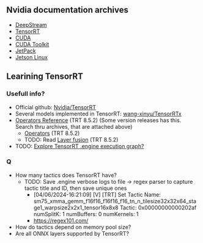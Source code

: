 ## Nvidia documentation archives
* [DeepStream](https://docs.nvidia.com/metropolis/deepstream-archive.html)
* [TensorRT](https://docs.nvidia.com/deeplearning/tensorrt/archives/index.html)
* [CUDA](https://docs.nvidia.com/cuda/archive/)
* [CUDA Toolkit](https://developer.nvidia.com/cuda-toolkit-archive)
* [JetPack](https://developer.nvidia.com/embedded/jetpack-archive)
* [Jetson Linux](https://developer.nvidia.com/embedded/jetson-linux-archive)
## Learining TensorRT
### Usefull info?
  * Official github: [Nvidia/TensorRT](https://github.com/NVIDIA/TensorRT/releases)
  * Several models implemented in TensorRT: [wang-xinyu/TensorRTx](https://github.com/wang-xinyu/tensorrtx?ref=blog.roboflow.com)
  * [Operators Reference](https://docs.nvidia.com/deeplearning/tensorrt/archives/tensorrt-852/operators/index.html) (TRT 8.5.2) (Some version releases has this. Search thru archives, that are attached above)
    * [Operators](https://docs.nvidia.com/deeplearning/tensorrt/archives/tensorrt-852/operators/docs/index.html) (TRT 8.5.2)
    * TODO: Read [Layer fusion](https://docs.nvidia.com/deeplearning/tensorrt/archives/tensorrt-852/developer-guide/index.html#layer-fusion) (TRT 8.5.2)
  * TODO: [Explore TensorRT .engine execution graph? ](https://github.com/NVIDIA/TensorRT/tree/main/tools/experimental/trt-engine-explorer)
### Q
* How many tactics does TensorRT have?
  * TODO: Save .engine verbose logs to file -> regex parser to capture tactic title and ID, then save unique ones
    * [04/06/2024-16:21:09] [V] [TRT] Set Tactic Name: sm75_xmma_gemm_f16f16_f16f16_f16_tn_n_tilesize32x32x64_stage1_warpsize2x2x1_tensor16x8x8 Tactic: 0x00000000000202af numSplitK: 1 numBuffers: 0 numKernels: 1
    * https://regex101.com/
* How do tactics depend on memory pool size?
* Are all ONNX layers supported by TensorRT?
